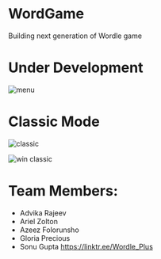 # WordGame
 Building next generation of Wordle game

 # Under Development

 ![menu](https://github.com/user-attachments/assets/7ef4f34d-00db-425a-a88f-303f8043130f)

 # Classic Mode

![classic](https://github.com/user-attachments/assets/980e1c79-5c1a-48f1-8947-ffab7e5e2a30)

![win classic](https://github.com/user-attachments/assets/0375626e-a0a5-4a21-a4ee-5a8558c96c21)



 

# Team Members:
- Advika Rajeev
- Ariel Zolton
- Azeez Folorunsho
- Gloria Precious
- Sonu Gupta
https://linktr.ee/Wordle_Plus
